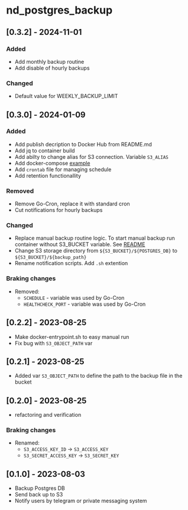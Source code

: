 <!--

All notable changes to this project will be documented in this file.

The format is based on [Keep a Changelog](https://keepachangelog.com/en/1.0.0/),
and this project adheres to [Semantic Versioning](https://semver.org/spec/v2.0.0.html).

Stub:
## [Unreleased] - YYYY-MM-DD
### Added
### Changed
### Deprecated
### Removed
### Fixed
### Security

-->

# nd_postgres_backup

## [0.3.2] - 2024-11-01

### Added

- Add monthly backup routine
- Add disable of hourly backups

### Changed

- Default value for WEEKLY_BACKUP_LIMIT

## [0.3.0] - 2024-01-09

### Added

- Add publish decription to Docker Hub from README.md 
- Add jq to container build 
- Add abilty to change alias for S3 connection. Variable `S3_ALIAS`
- Add docker-compose [example](compose-example/docker-compose.yml)
- Add `crontab` file for managing schedule
- Add retention functionallity 

### Removed

- Remove Go-Cron, replace it with standard cron
- Cut notifications for hourly backups

### Changed

- Replace manual backup routine logic. To start manual backup run container without S3_BUCKET variable. See [README](README.md)
- Change S3 storage directory from `${S3_BUCKET}/${POSTGRES_DB}` to `${S3_BUCKET}/${backup_path}`
- Rename notification scripts. Add `.sh` extention


### Braking changes
- Removed:
  - `SCHEDULE` - variable was used by Go-Cron
  - `HEALTHCHECK_PORT` - variable was used by Go-Cron

## [0.2.2] - 2023-08-25
- Make docker-entrypoint.sh to easy manual run
- Fix bug with `S3_OBJECT_PATH` var

## [0.2.1] - 2023-08-25
- Added var `S3_OBJECT_PATH` to define the path to the backup file in the bucket

## [0.2.0] - 2023-08-25
- refactoring and verification
### Braking changes
- Renamed:
  - `S3_ACCESS_KEY_ID` -> `S3_ACCESS_KEY`
  - `S3_SECRET_ACCESS_KEY` -> `S3_SECRET_KEY`

## [0.1.0] - 2023-08-03
- Backup Postgres DB
- Send back up to S3
- Notify users by telegram or private messaging system